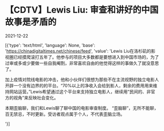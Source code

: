 # 【CDTV】Lewis Liu: 审查和讲好的中国故事是矛盾的

2021-12-22

[{'type': 'text/html', 'language': None, 'base': 'https://chinadigitaltimes.net/chinese/feed', 'value': 'Lewis Liu在洛杉矶的影视圈已经摸爬滚打五年了。他参与的项目大多数都是要想进入到中国市场的，为了过审或多或少要做一些自我阉割，非常喜欢自由的他觉得这样的事做久了就没意思了。

加上疫情对院线电影的冲击，他和小伙伴们很想为那些不在主流视野的独立电影人开辟一个没有边界的的平台。“70%以上的净收入会给到影人，剩余的费用用来维持网站运营。”Lewis希望通过这个平台来支持独立电影人，继续用“民间的、非官方的视角”来反映社会变化。

本期歪脑聊，我们和Lewis聊了聊中国的电影审查制度。 “歪脑聊”，无所不能聊，百无禁忌，不时更新。受访者观点属于个人，不代表歪脑立场。

'}]